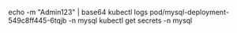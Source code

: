 echo -m "Admin123" | base64
kubectl logs pod/mysql-deployment-549c8ff445-6tqjb -n mysql
kubectl get secrets -n mysql
